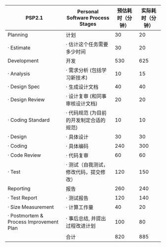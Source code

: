 | PSP2.1                                  | Personal Software Process Stages        | 预估耗时（分钟） | 实际耗时（分钟） |
| --------------------------------------- | --------------------------------------- | ---------------- | ---------------- |
| Planning                                | 计划                                    | 30               | 20               |
| · Estimate                              | · 估计这个任务需要多少时间              | 30               | 20               |
| Development                             | 开发                                    | 530              | 625              |
| · Analysis                              | · 需求分析 (包括学习新技术)             | 10               | 15               |
| · Design Spec                           | · 生成设计文档                          | 40               | 40               |
| · Design Review                         | · 设计复审 (和同事审核设计文档)         | 20               | 20               |
| · Coding Standard                       | · 代码规范 (为目前的开发制定合适的规范) | 10               | 10               |
| · Design                                | · 具体设计                              | 30               | 30               |
| · Coding                                | · 具体编码                              | 240              | 300              |
| · Code Review                           | · 代码复审                              | 60               | 60               |
| · Test                                  | · 测试（自我测试，修改代码，提交修改）  | 120              | 150              |
| Reporting                               | 报告                                    | 260              | 240              |
| · Test Report                           | · 测试报告                              | 120              | 140              |
| · Size Measurement                      | · 计算工作量                            | 40               | 20               |
| · Postmortem & Process Improvement Plan | · 事后总结, 并提出过程改进计划          | 100              | 80               |
|                                         | 合计                                    | 820              | 885              |


